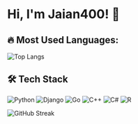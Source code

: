 # Hi, I'm Jaian400! 👋

## 🔥 Most Used Languages:
![Top Langs](https://github-readme-stats.vercel.app/api/top-langs/?username=Jaian400&layout=compact&theme=dark)

## 🛠️ Tech Stack
![Python](https://img.shields.io/badge/Python-3.9-blue?style=flat&logo=python)
![Django](https://img.shields.io/badge/Django-4.0-green?style=flat&logo=django)
![Go](https://img.shields.io/badge/Go-1.19-blue?style=flat&logo=go)
![C++](https://img.shields.io/badge/C%2B%2B-00599C?style=flat&logo=c%2B%2B&logoColor=white)
![C#](https://img.shields.io/badge/C%23-239120?style=flat&logo=c-sharp&logoColor=white)
![R](https://img.shields.io/badge/R-276DC3?style=flat&logo=r&logoColor=white)

![GitHub Streak](https://github-readme-streak-stats.herokuapp.com/?user=Jaian400&theme=dark&hide_border=true)

<!--
## 📊 GitHub Stats:
![Jaian400's GitHub Stats](https://github-readme-stats.vercel.app/api?username=Jaian400&show_icons=true&theme=dark)


## ⚡ GitHub Activity Graph:
![GitHub Activity Graph](https://github-readme-activity-graph.vercel.app/graph?username=Jaian400&theme=react-dark)
-->
<!--
**Jaian400/Jaian400** is a ✨ _special_ ✨ repository because its `README.md` (this file) appears on your GitHub profile.

Here are some ideas to get you started:

- 🔭 I’m currently working on ...
- 🌱 I’m currently learning ...
- 👯 I’m looking to collaborate on ...
- 🤔 I’m looking for help with ...
- 💬 Ask me about ...
- 📫 How to reach me: ...
- 😄 Pronouns: ...
- ⚡ Fun fact: ...
-->
